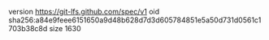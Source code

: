 version https://git-lfs.github.com/spec/v1
oid sha256:a84e9feee6151650a9d48b628d7d3d605784851e5a50d731d0561c1703b38c8d
size 1630
